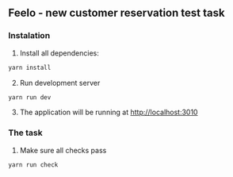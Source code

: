 ## Feelo - new customer reservation test task

### Instalation

1. Install all dependencies:

```bash
yarn install
```

2. Run development server 

```bash
yarn run dev
```

3. The application will be running at [http://localhost:3010](http://localhost:3010)

### The task

1. Make sure all checks pass

```bash
yarn run check
```
